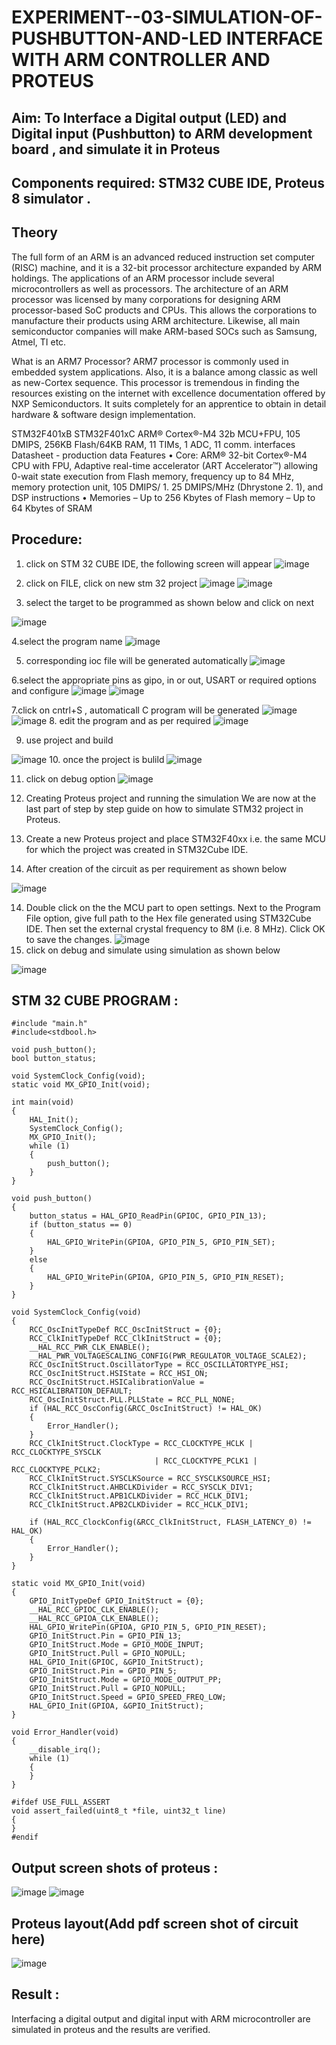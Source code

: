 # EXPERIMENT--03-SIMULATION-OF-PUSHBUTTON-AND-LED INTERFACE WITH ARM CONTROLLER AND PROTEUS 
## Aim: To Interface a Digital output (LED) and Digital input (Pushbutton) to ARM development board , and simulate it in Proteus 
## Components required: STM32 CUBE IDE, Proteus 8 simulator .
## Theory 
The full form of an ARM is an advanced reduced instruction set computer (RISC) machine, and it is a 32-bit processor architecture expanded by ARM holdings. The applications of an ARM processor include several microcontrollers as well as processors. The architecture of an ARM processor was licensed by many corporations for designing ARM processor-based SoC products and CPUs. This allows the corporations to manufacture their products using ARM architecture. Likewise, all main semiconductor companies will make ARM-based SOCs such as Samsung, Atmel, TI etc.

What is an ARM7 Processor?
ARM7 processor is commonly used in embedded system applications. Also, it is a balance among classic as well as new-Cortex sequence. This processor is tremendous in finding the resources existing on the internet with excellence documentation offered by NXP Semiconductors. It suits completely for an apprentice to obtain in detail hardware & software design implementation.

  STM32F401xB STM32F401xC ARM® Cortex®-M4 32b MCU+FPU, 105 DMIPS, 256KB Flash/64KB RAM, 11 TIMs, 1 ADC, 11 comm.
interfaces Datasheet - production data Features
• Core: ARM® 32-bit Cortex®-M4 CPU with FPU, Adaptive real-time accelerator (ART Accelerator™) allowing 0-wait state execution from Flash memory, frequency up to 84 MHz, memory protection unit, 105 DMIPS/ 1.
25 DMIPS/MHz (Dhrystone 2.
1), and DSP instructions
• Memories – Up to 256 Kbytes of Flash memory – Up to 64 Kbytes of SRAM
 
 

## Procedure:
 1. click on STM 32 CUBE IDE, the following screen will appear 
 ![image](https://user-images.githubusercontent.com/36288975/226189166-ac10578c-c059-40e7-8b80-9f84f64bf088.png)

 2. click on FILE, click on new stm 32 project 
 ![image](https://user-images.githubusercontent.com/36288975/226189215-2d13ebfb-507f-44fc-b772-02232e97c0e3.png)
![image](https://user-images.githubusercontent.com/36288975/226189230-bf2d90dd-9695-4aaf-b2a6-6d66454e81fc.png)
3. select the target to be programmed  as shown below and click on next 

![image](https://user-images.githubusercontent.com/36288975/226189280-ed5dcf1d-dd8d-43ae-815d-491085f4863b.png)

4.select the program name 
![image](https://user-images.githubusercontent.com/36288975/226189316-09832a30-4d1a-4d4f-b8ad-2dc28f137711.png)


5. corresponding ioc file will be generated automatically 
![image](https://user-images.githubusercontent.com/36288975/226189378-3abbdee2-0df6-470f-a3cd-79c74e3d3ad8.png)

6.select the appropriate pins as gipo, in or out, USART or required options and configure 
![image](https://user-images.githubusercontent.com/36288975/226189403-f7179f1a-3eae-4637-826b-ab4ec35ba1e1.png)
![image](https://user-images.githubusercontent.com/36288975/226189425-2b2414ce-49b3-4b61-a260-c658cb2e4152.png)


7.click on cntrl+S , automaticall C program will be generated 
![image](https://user-images.githubusercontent.com/36288975/226189443-8b43451d-0b14-47e4-a20b-cc09c6ad8458.png)
![image](https://user-images.githubusercontent.com/36288975/226189450-85ffa969-2ffb-4788-81e5-72d60fdda0f1.png)
8. edit the program and as per required 
![image](https://user-images.githubusercontent.com/36288975/226189461-a573e62f-a109-4631-a250-a20925758fe0.png)

9. use project and build  

![image](https://user-images.githubusercontent.com/36288975/226189554-3f7101ac-3f41-48fc-abc7-480bd6218dec.png)
10. once the project is bulild 
![image](https://user-images.githubusercontent.com/36288975/226189577-c61cc1eb-3990-4968-8aa6-aefffc766b70.png)

11. click on debug option 
![image](https://user-images.githubusercontent.com/36288975/226189625-37daa9a3-62e9-42b5-a5ce-2ac63345905b.png)


12.  Creating Proteus project and running the simulation
We are now at the last part of step by step guide on how to simulate STM32 project in Proteus.

13. Create a new Proteus project and place STM32F40xx i.e. the same MCU for which the project was created in STM32Cube IDE. 
14. After creation of the circuit as per requirement as shown below 

![image](https://user-images.githubusercontent.com/36288975/233856847-32bea88a-565f-4e01-9c7e-4f7ed546ddf6.png)

14. Double click on the the MCU part to open settings. Next to the Program File option, give full path to the Hex file generated using STM32Cube IDE. Then set the external crystal frequency to 8M (i.e. 8 MHz). Click OK to save the changes.
![image](https://user-images.githubusercontent.com/36288975/234186668-f21e74f6-8958-4eb2-899f-8e53770a5c06.png)
15. click on debug and simulate using simulation as shown below 

![image](https://user-images.githubusercontent.com/36288975/233856904-99eb708a-c907-4595-9025-c9dbd89b8879.png)


## STM 32 CUBE PROGRAM :
```
#include "main.h"
#include<stdbool.h>

void push_button();
bool button_status;

void SystemClock_Config(void);
static void MX_GPIO_Init(void);

int main(void)
{
    HAL_Init();
    SystemClock_Config();
    MX_GPIO_Init();
    while (1)
    {
        push_button();
    }
}

void push_button()
{
    button_status = HAL_GPIO_ReadPin(GPIOC, GPIO_PIN_13);
    if (button_status == 0)
    {
        HAL_GPIO_WritePin(GPIOA, GPIO_PIN_5, GPIO_PIN_SET);
    }
    else
    {
        HAL_GPIO_WritePin(GPIOA, GPIO_PIN_5, GPIO_PIN_RESET);
    }
}

void SystemClock_Config(void)
{
    RCC_OscInitTypeDef RCC_OscInitStruct = {0};
    RCC_ClkInitTypeDef RCC_ClkInitStruct = {0};
    __HAL_RCC_PWR_CLK_ENABLE();
    __HAL_PWR_VOLTAGESCALING_CONFIG(PWR_REGULATOR_VOLTAGE_SCALE2);
    RCC_OscInitStruct.OscillatorType = RCC_OSCILLATORTYPE_HSI;
    RCC_OscInitStruct.HSIState = RCC_HSI_ON;
    RCC_OscInitStruct.HSICalibrationValue = RCC_HSICALIBRATION_DEFAULT;
    RCC_OscInitStruct.PLL.PLLState = RCC_PLL_NONE;
    if (HAL_RCC_OscConfig(&RCC_OscInitStruct) != HAL_OK)
    {
        Error_Handler();
    }
    RCC_ClkInitStruct.ClockType = RCC_CLOCKTYPE_HCLK | RCC_CLOCKTYPE_SYSCLK
                                | RCC_CLOCKTYPE_PCLK1 | RCC_CLOCKTYPE_PCLK2;
    RCC_ClkInitStruct.SYSCLKSource = RCC_SYSCLKSOURCE_HSI;
    RCC_ClkInitStruct.AHBCLKDivider = RCC_SYSCLK_DIV1;
    RCC_ClkInitStruct.APB1CLKDivider = RCC_HCLK_DIV1;
    RCC_ClkInitStruct.APB2CLKDivider = RCC_HCLK_DIV1;

    if (HAL_RCC_ClockConfig(&RCC_ClkInitStruct, FLASH_LATENCY_0) != HAL_OK)
    {
        Error_Handler();
    }
}

static void MX_GPIO_Init(void)
{
    GPIO_InitTypeDef GPIO_InitStruct = {0};
    __HAL_RCC_GPIOC_CLK_ENABLE();
    __HAL_RCC_GPIOA_CLK_ENABLE();
    HAL_GPIO_WritePin(GPIOA, GPIO_PIN_5, GPIO_PIN_RESET);
    GPIO_InitStruct.Pin = GPIO_PIN_13;
    GPIO_InitStruct.Mode = GPIO_MODE_INPUT;
    GPIO_InitStruct.Pull = GPIO_NOPULL;
    HAL_GPIO_Init(GPIOC, &GPIO_InitStruct);
    GPIO_InitStruct.Pin = GPIO_PIN_5;
    GPIO_InitStruct.Mode = GPIO_MODE_OUTPUT_PP;
    GPIO_InitStruct.Pull = GPIO_NOPULL;
    GPIO_InitStruct.Speed = GPIO_SPEED_FREQ_LOW;
    HAL_GPIO_Init(GPIOA, &GPIO_InitStruct);
}

void Error_Handler(void)
{
    __disable_irq();
    while (1)
    {
    }
}

#ifdef USE_FULL_ASSERT
void assert_failed(uint8_t *file, uint32_t line)
{
}
#endif

```

## Output screen shots of proteus  :


![image](https://github.com/user-attachments/assets/b4f8c9d6-f1cb-45f1-a992-e355b6d14e78)
![image](https://github.com/user-attachments/assets/41dfdb02-66fe-4569-bd75-f43e6e1b20da)



## Proteus layout(Add pdf screen shot of circuit here)
 
 
 ![image](https://github.com/user-attachments/assets/8cf12e2b-c835-4879-8f83-1618c4702f01)

 
## Result :
Interfacing a digital output and digital input  with ARM microcontroller are simulated in proteus and the results are verified.


